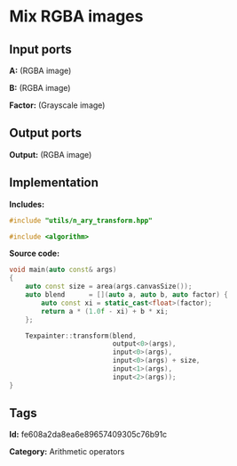 # Mix RGBA images

## Input ports

__A:__ (RGBA image)

__B:__ (RGBA image)

__Factor:__ (Grayscale image)

## Output ports

__Output:__ (RGBA image)

## Implementation

__Includes:__

```c++
#include "utils/n_ary_transform.hpp"

#include <algorithm>
```

__Source code:__

```c++
void main(auto const& args)
{
	auto const size = area(args.canvasSize());
	auto blend      = [](auto a, auto b, auto factor) {
		auto const xi = static_cast<float>(factor);
		return a * (1.0f - xi) + b * xi;
	};

	Texpainter::transform(blend,
	                      output<0>(args),
	                      input<0>(args),
	                      input<0>(args) + size,
	                      input<1>(args),
	                      input<2>(args));
}
```

## Tags

__Id:__ fe608a2da8ea6e89657409305c76b91c

__Category:__ Arithmetic operators
